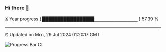 ### Hi there 👋

⏳ Year progress { █████████████████▁▁▁▁▁▁▁▁▁▁▁▁▁ } 57.39 %

---

⏰ Updated on Mon, 29 Jul 2024 01:20:17 GMT

![Progress Bar CI](https://github.com/liununu/liununu/workflows/Progress%20Bar%20CI/badge.svg)
